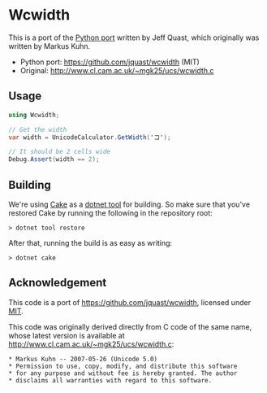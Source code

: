 # Wcwidth

This is a port of the [Python port](https://github.com/jquast/wcwidth) 
written by Jeff Quast, which originally was written by Markus Kuhn.

* Python port: https://github.com/jquast/wcwidth (MIT)
* Original: http://www.cl.cam.ac.uk/~mgk25/ucs/wcwidth.c

## Usage

```csharp
using Wcwidth;

// Get the width
var width = UnicodeCalculator.GetWidth('コ');

// It should be 2 cells wide
Debug.Assert(width == 2);
```

## Building

We're using [Cake](https://github.com/cake-build/cake) as a 
[dotnet tool](https://docs.microsoft.com/en-us/dotnet/core/tools/global-tools) 
for building. So make sure that you've restored Cake by running 
the following in the repository root:

```
> dotnet tool restore
```

After that, running the build is as easy as writing:

```
> dotnet cake
```

## Acknowledgement

This code is a port of https://github.com/jquast/wcwidth,
licensed under [MIT](https://github.com/jquast/wcwidth/blob/dc720a9a4c3c6ae6c5b16a552cfe5186dde22551/LICENSE).

This code was originally derived directly from C code of the same name, 
whose latest version is available at http://www.cl.cam.ac.uk/~mgk25/ucs/wcwidth.c:

```
* Markus Kuhn -- 2007-05-26 (Unicode 5.0)
* Permission to use, copy, modify, and distribute this software
* for any purpose and without fee is hereby granted. The author
* disclaims all warranties with regard to this software.
```